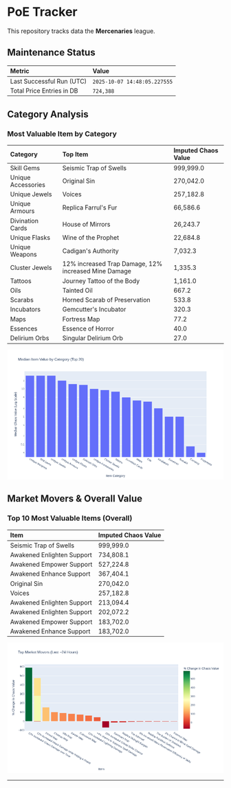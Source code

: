 # PoE Tracker

This repository tracks data the **Mercenaries** league.

## Maintenance Status

<!-- START_MAINTENANCE -->
| Metric | Value |
|:---|:---|
| Last Successful Run (UTC) | `2025-10-07 14:48:05.227555` |
| Total Price Entries in DB | `724,388` |

<!-- END_MAINTENANCE -->

## Category Analysis

<!-- START_CATEGORY_ANALYSIS -->
### Most Valuable Item by Category
| Category | Top Item | Imputed Chaos Value |
| :--- | :--- | :--- |
| Skill Gems | Seismic Trap of Swells | 999,999.0 |
| Unique Accessories | Original Sin | 270,042.0 |
| Unique Jewels | Voices | 257,182.8 |
| Unique Armours | Replica Farrul's Fur | 66,586.6 |
| Divination Cards | House of Mirrors | 26,243.7 |
| Unique Flasks | Wine of the Prophet | 22,684.8 |
| Unique Weapons | Cadigan's Authority | 7,032.3 |
| Cluster Jewels | 12% increased Trap Damage, 12% increased Mine Damage | 1,335.3 |
| Tattoos | Journey Tattoo of the Body | 1,161.0 |
| Oils | Tainted Oil | 667.2 |
| Scarabs | Horned Scarab of Preservation | 533.8 |
| Incubators | Gemcutter's Incubator | 320.3 |
| Maps | Fortress Map | 77.2 |
| Essences | Essence of Horror | 40.0 |
| Delirium Orbs | Singular Delirium Orb | 27.0 |


![Category Analysis Chart](charts/category_analysis.png)
<!-- END_CATEGORY_ANALYSIS -->

## Market Movers & Overall Value

<!-- START_ANALYSIS -->
### Top 10 Most Valuable Items (Overall)
| Item | Imputed Chaos Value |
| :--- | :--- |
| Seismic Trap of Swells | 999,999.0 |
| Awakened Enlighten Support | 734,808.1 |
| Awakened Empower Support | 527,224.8 |
| Awakened Enhance Support | 367,404.1 |
| Original Sin | 270,042.0 |
| Voices | 257,182.8 |
| Awakened Enlighten Support | 213,094.4 |
| Awakened Enlighten Support | 202,072.2 |
| Awakened Empower Support | 183,702.0 |
| Awakened Enhance Support | 183,702.0 |


![Market Movers Chart](charts/market_movers.png)
<!-- END_ANALYSIS -->

---
